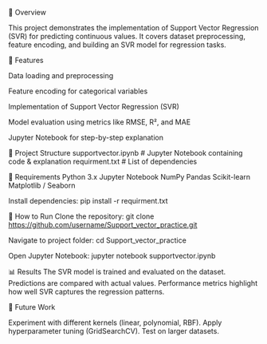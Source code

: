 📌 Overview

This project demonstrates the implementation of Support Vector Regression (SVR) for predicting continuous values.
It covers dataset preprocessing, feature encoding, and building an SVR model for regression tasks.

🧰 Features

Data loading and preprocessing

Feature encoding for categorical variables

Implementation of Support Vector Regression (SVR)

Model evaluation using metrics like RMSE, R², and MAE

Jupyter Notebook for step-by-step explanation

📂 Project Structure
supportvector.ipynb   # Jupyter Notebook containing code & explanation
requirment.txt        # List of dependencies

🔧 Requirements
Python 3.x
Jupyter Notebook
NumPy
Pandas
Scikit-learn
Matplotlib / Seaborn

Install dependencies:
pip install -r requirment.txt

🚀 How to Run
Clone the repository:
git clone https://github.com/username/Support_vector_practice.git

Navigate to project folder:
cd Support_vector_practice

Open Jupyter Notebook:
jupyter notebook supportvector.ipynb

📊 Results
The SVR model is trained and evaluated on the dataset.
Predictions are compared with actual values.
Performance metrics highlight how well SVR captures the regression patterns.

🔮 Future Work

Experiment with different kernels (linear, polynomial, RBF).
Apply hyperparameter tuning (GridSearchCV).
Test on larger datasets.
